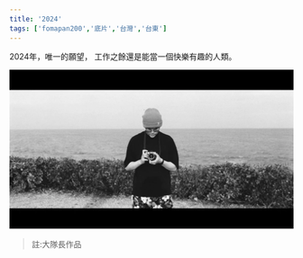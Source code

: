 ```yaml
---
title: '2024'
tags: ['fomapan200','底片','台灣','台東']
---
```

2024年，唯一的願望，
工作之餘還是能當一個快樂有趣的人類。

![001](./img/instagram_output/202312/011.webp)

>註:大隊長作品
